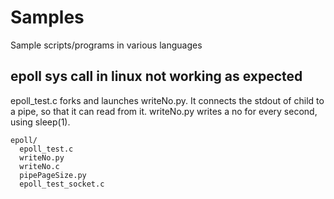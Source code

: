 # Samples
Sample scripts/programs in various languages

## epoll sys call in linux not working as expected

epoll_test.c forks and launches writeNo.py. It connects the stdout of child to a pipe, so that it can read from it.
writeNo.py writes a no for every second, using sleep(1).


```
epoll/
  epoll_test.c
  writeNo.py
  writeNo.c
  pipePageSize.py
  epoll_test_socket.c
```

